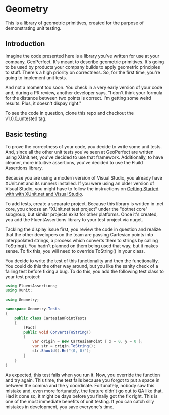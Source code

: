 # Geometry

This is a library of geometric primitives, created for the purpose of demonstrating unit testing.

## Introduction

Imagine the code presented here is a library you've written for use at your company, GeoPerfect. It's meant to describe geometric primitives. It's going to be used
by products your company builds to apply geometric principles to stuff. There's a high priority on correctness. So, for the first time, you're going
to implement unit tests.

And not a moment too soon. You check in a very early version of your code and, during a PR review, another developer says, "I don't think your 
formula for the distance between two points is correct. I'm getting some weird results. Plus, it doesn't dispay right."

To see the code in question, clone this repo and checkout the v1.0.0_untested tag.

## Basic testing

To prove the correctness of your code, you decide to write some unit tests. And, since all the other unit tests you've seen at GeoPerfect are written
using XUnit.net, you've decided to use that framework. Additionally, to have cleaner, more intuitive assertions, you've decided to use the Fluild 
Assertions library.

Because you are using a modern version of Visual Studio, you already have XUnit.net and its runners installed. If you
were using an older version of Visual Studio, you might have to follow the instructions on [Getting Started with with
XUnit.net and Visual Studio](https://xunit.github.io/docs/getting-started/netfx/visual-studio).

To add tests, create a separate project. Because this library is written in .net core, you choose an "XUnit.net test project"
under the "dotnet core" subgroup, but similar projects exist for other platforms. Once it's created, you add the 
FluentAssertions library to your test project via nuget.

Tackling the display issue first, you review the code in question and realize that the other developers on the team
are passing Cartesian points into interppolated strings, a process which converts them to strings by calling ToString().
You hadn't planned on them being used that way, but it makes sense. To fix this, you will need to override ToString() 
in your class.

You decide to write the test of this functionality and then the functionality. You could do this the other way around,
but you like the sanity check of a failing test before fixing a bug. To do this, you add the following test class to
your test project:

``` c#
using FluentAssertions;
using Xunit;

using Geometry;

namespace Geometry.Tests
{
    public class CartesianPointTests
    {
        [Fact]
        public void ConvertsToString()
        {
            var origin = new CartesianPoint { x = 0, y = 0 };
            var str = origin.ToString();
            str.Should().Be("(0, 0)");
        }
    }
}
```

As expected, this test fails when you run it. Now, you override the function and try again. This time, the test fails
because you forgot to put a space in between the comma and the y coordinate. Fortunately, nobody saw this mistake and,
even more fortunately, the feature didn't go out to QA like that. Had it done so, it might be days before you finally
got the fix right. This is one of the most immediate benefits of unit testing. If you can catch silly mistakes in
development, you save everyone's time.
